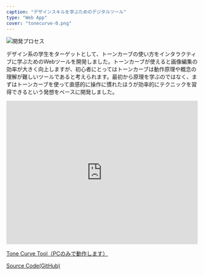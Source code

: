 ```yaml
---
caption: "デザインスキルを学ぶためのデジタルツール"
type: "Web App"
cover: "tonecurve-0.png"
---
```


![開発プロセス](/images/tonecurve-1.png)

デザイン系の学生をターゲットとして、トーンカーブの使い方をインタラクティブに学ぶためのWebツールを開発しました。トーンカーブが使えると画像編集の効率が大きく向上しますが、初心者にとってはトーンカーブは動作原理や概念の理解が難しいツールであると考えられます。最初から原理を学ぶのではなく、まずはトーンカーブを使って直感的に操作に慣れたほうが効率的にテクニックを習得できるという発想をベースに開発しました。

<div class="iframe-margin"></div>

<div style="left: 0; width: 100%; height: 0; position: relative; padding-bottom: 74.9296%;"><iframe src="https://speakerdeck.com/player/461220a7e5b143ec891651afe31c17ce" style="top: 0; left: 0; width: 100%; height: 100%; position: absolute; border: 0;" allowfullscreen scrolling="no" allow="encrypted-media;"></iframe></div>


<p>
  <a href="https://tonecurve.netlify.app" target="_blank" rel="noopener noreferrer" >Tone Curve Tool（PCのみで動作します）</a>
</p>

<p>
  <a href="https://github.com/ReoHokazono/tonecurve" target="_blank" rel="noopener noreferrer" >Source Code(GitHub)</a>
</p>